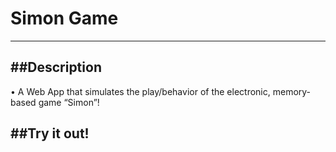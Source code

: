 # Simon Game
---

##Description
---
•	A Web App that simulates the play/behavior of the electronic, memory-based game “Simon”!

##Try it out!
---
